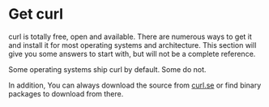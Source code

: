 # Get curl

curl is totally free, open and available. There are numerous ways to get it
and install it for most operating systems and architecture. This section will
give you some answers to start with, but will not be a complete reference.

Some operating systems ship curl by default. Some do not.

In addition, You can always download the source from
[curl.se](https://curl.se) or find binary packages to download from
there.
